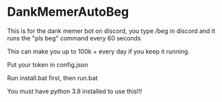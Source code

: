 # DankMemerAutoBeg
This is for the dank memer bot on discord, you type /beg in discord and it runs the "pls beg" command every 60 seconds

This can make you up to 100k + every day if you keep it running.

Put your token in config.json

Run install.bat first, then run.bat 

You must have python 3.8 installed to use this!!!


